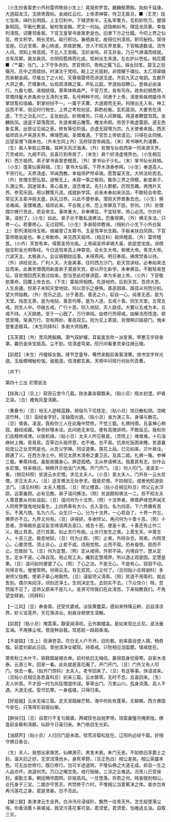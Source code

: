 <!-- { "loadSidebar": true } -->
〔小生扮香案吏小外扮雷师皓翁小生上〕晃晃弥罗宫。巍巍郁萧殿。始劫干延康。大道超龙汉。玉牓靑霞标。金阙红云烂。上帝肃神霄。侍卫无昏旦。■〈王灵〉珑七宝床。绰约五明扇。上主忉利中。下辖须弥半。无私宰羣方。玄机妙吹万。握镜象昭回。平衡化敷诞。秘检弢金箱。灵文一何灿。迹隐蝌蚪书。理显龙凤篆。幸哉列淸班。词曹领香案。下官玉皇掌书香案吏是也。旧隶下方之仕籍。今叨上界之仙官。修文积学。稍长灵机。砥行积功。兼栖眞宅。故得位列淸班。职司秘检。常侍宝座。日近至尊。身心转虔。夙夜匪懈。世人不知天界景象。下官略道数语。流传人间。须知上帝高居。不比人王宫殿。玉阶金埓。非玉非金。乃元气淋漓而结就。龙车凤辇。眞龙眞凤。亦阴阳苞络而化成。桂树丛生夹道。左右护以苍虬。桃花蘤■〈艹靃〉当门。上下守多赤豹。灵官佩印。靑绚之履飞云。婇女挝笙。碧玉之冠偃月。花中之雨缤纷。时演法于梵呗。殿上之光晃射。非借耀于璘仪。太乙领翠娥而来朝金阙。尽推五丁之火轮。天尊偕雷师而讲道玉虚。齐启九天之电钥。玄都开大洞之章。芒缠象纬。仙伯简淸微之箓。声轧云韶。学道始自鞭心。登眞必由澡行。九晨七御。递相统辖。尊卑体秩森严。千官万灵。各有司存。政务纪纲悉举。常憍持鬘大赤禹余分玉淸列太霄。名号种种不同。同隶于上帝。淸景索眞明晨侍书掌琼笈捡瑶编。职掌纷纷不一。一属于天曹。大道廓而无央。何限出无入有。神工运而不宰。但见时行物生。上界之考校劝惩。斟酌权衡。玄机莫测。大要贵在淸虚。下方之治乱兴亡。主张劫运。妙用难穷。只视人间罪福。得道者鞭霆驾霓。坐麟趺凤。逍遥于碧落霞宫。失道者屑云雕雪。檄龙命鸦。劳苦于紫虚雷部。道无色象玄黄。出思议见闻之表。修有等伦阶级。总虚无寂嘿为宗。九关使者来报。西天祖师宾头卢来游天界。佛理愿闻。圣僧难遇。下官恐上帝欲请见。只得在此伺候。远望圣僧飞锡来也。〔外末生同上外〕玉府琼宫帝阙高。〔末〕靑书琳札列诸曹。〔生〕眞人幸假云霄翼。耳畔天风泛海涛。〔外〕贫僧与仙伯西来一同来游天界。万灵咸仰。九阙不同。且喜已到帝居了。〔末生〕眞个好淸虚境界也。〔小生相见科〕西方祖师。弟子掌书香案吏稽首。〔外〕掌书仙子少礼。〔末〕掌书仙长拜揖。〔小生〕蓬莱仙客拜揖。〔生〕掌书大仙客。下界木淸泰参拜。〔小生〕奉道高人。不劳行礼。天界淸虚。罕闻西教。幸祖师俨然卓锡。愿暂留天宫。大转法轮而去。〔外〕贫僧志愿弘慈。道惭无上。未窥一乘之极则。敢忝三界之师模。新度弟子。久溷尘劳。因迷宿本。善心虽发。道念难坚。先引入酆都。历观苦趣。再拽升天界。参究乐因。用以鞭策凡流。成就新学耳。此来未奉如来法旨。不敢轻会帝君。常见天主辈冲挹太盛。执礼过恭。以此不便参承。潜观天界景象去也。〔小生〕佛法难闻。圣僧难遇。祖师此来。不会我上帝。恐上帝罪及下臣。奈何。〔外〕贫僧偶尔微行至此。若会帝主。事体重大。非奉佛旨。不宜轻举。帝心必亮。尔亦何辜。请别了。〔小生〕如此。弟子亦不敢私请佛法。恐重得罪。〔外〕佛无多法。只修一心。若要修心。无过寂照。〔小生〕多谢祖师教诲。〔相别介小生下小外白髯上〕职列淸班侍玉枢。琅编曾订太霄书。玉皇驾幸长生殿。手板亲扶白凤舆。下官雷师皓翁是也。奉上帝勅命。来见西天祖师。〔相见科〕祖师稽首。〔外〕雷师稽首。〔小外〕天宫有幸。得蒙圣师光临。上帝闻圣师卓锡大喜。欲屈登宝座。讲楞伽宝积金光明等经。今日适驾幸高上神霄宫。会长生大帝。紫微大帝。靑灵大帝。六波天主。太极眞人。会议唐朝劫运事。未得燕闲。明日奉屈。拂席焚香以待。〔外〕讲经说法。广利人天。大是美事。往时西方沙门。赴天宫讲经。必奉如来法旨而来。此番贫僧偶同新度弟子潜游天宫。欲以开化新学。未奉佛旨。不敢轻易登坛。容贫僧回西天禀过如来。卽当至此叨冒讲筵。幸为多谢上帝。〔小外〕下官敬依尊命。回覆上帝去也。〔下生〕蒙祖师相携。先游地府。后到天宫。吾师大恩。人生良遘。但弟子未知天堂地狱。何以苦乐之悬殊。善恶因缘。路径从何而分别。望大师指教。〔外〕苦乐之途。分于善恶。善恶之介。起自一心。纯善无恶。是为天堂。纯恶无善。是为地狱。善恶均等。是为人道。五戒十善。则生天堂。五常五戒。则生人中。尽破五戒。广行十恶。则入地狱。天人路径。大要以五戒为本。五戒不持。人天路绝。至于一心旣了。万行俱纯。由修行而得戒。由解法而悟道。顿悟至理。渐满万行。空有两妙。善恶双忘。则为无上菩提。贫僧稍识路窥门。愧未登峯造极耳。〔末生同拜科〕多谢大师指教。 

【玉芙蓉】〔外〕罡风两鬓颾。灏气双胪耀。耳氤氲忽吹一派笙箫。罘罳玉宇琼香罩。羃历金床宝扇高。尘不到。信淸虚穹昊。咫尺间看羣灵来往拥云璈。

【前腔】〔末生〕丹幢婇女飘。绛节芝童导。蓦然来殿前香案淸曹。琅书宝字祥光遶。玉版幖缃秘检弢。谁能道。信淸都玄奥。天榜中问班行何处列吾曹。

〔并下〕 

第四十三出
尼僧说法

【挂眞儿】〔旦上〕寂寂云堂今几载。趺坐裏金磬飘来。〔贴小旦〕瓶水初澄。炉香正袅。〔合〕檐角风篁淸籁。

〔重叠令〕〔旦〕地无人迹精蓝静。频伽鸟下花枝定。〔贴小旦〕旭日散松阴。凉飔浣竹林。〔旦〕函经金字好。宝轴霞光遶。〔贴小旦〕谁为演三车。身堪与散花。〔旦〕倩香。凌波。我和你三人在此庵中焚修。不觉三载。礼佛持斋。且喜禅心稍寂。翻经阅藏。争奈妙理未诠。此间绝无来往。便有高僧讲师。不敢延见。我和你们且精修戒律。以俟机缘。〔贴小旦〕太夫人所见极是。〔灵照上〕难难难。十石油麻树上摊。易易易。百草边头祖师意。也不难。也不易。饥来吃饭困来睡。贫道襄阳庞公之女灵照是也。从吾父学禅。同证道果。莲花上品。已见如来。贝叶眞诠。颇通了义。在西方净土中。照见太原木淸泰之妻卫氏。及其二姬。礼佛一庵。参禅三载。奉斋持戒。虽能收摄身心。屏迹孤栖。无从参请佛法。我嘉其有志。扮作云水尼僧。特来相访。稍稍开示他法门大略。开门开门。〔旦〕何人叩门。凌波去一看。〔相见科照〕贫道云水尼僧。求见太夫人。〔小旦〕禀太夫人。门外有一云水尼僧。求见太夫人。〔旦〕适言佛法无处参求。旣是尼僧。不妨相见。或者他知道些法门。〔请见科照〕太夫人稽首。〔旦〕师父稽首。〔贴小旦相见科旦〕师父云水浮踪。远蒙垂顾。必有见教。弟子请问佛法。〔照〕贫道颇知佛法一二。但不知太夫人尊意要从何处说起。〔旦〕请问何为十法界。〔照〕十法界者。佛菩萨缘觉声闻天人阿修罗饿鬼地狱畜生。上四界乘有大小。总入圣位。名为四圣。下六界趣有苦乐。不离凡情。名为六凡。众生只一心。分为十法界。一心若自了。十界一齐忘。佛界亦不立。九界又何有。〔旦〕讲得好。多谢师父。再问何为十善十恶。〔照〕十恶者。贪嗔痴杀盗淫妄言绮语两舌恶口。戒去十恶。便是十善。十善还有止作二义。旣止其恶。还行其善。如止贪行布施。止杀行放生之类。上善生天。中善生人。十恶三途。极恶地狱。〔旦〕何为止观。〔照〕止者。外除杂念。观者。内照灵心。心要灵悟。须止非心。止若不成。须用觉照。止而不观。恐有昏愦。观而不止。恐致纷飞。〔旦〕何为定慧。〔照〕定从戒得。外邪不染。内境自宁。慧从定生。定水不波。心珠自现。用止观工夫。纔到定慧境界。所以道止观是因。定慧是果。〔旦〕请问如何便罢了心。〔照〕了心之法。不是无心。不是有心。寂寂不动。何得言有。惺惺常照。何得云无。有无双冥。心又何了。〔旦同贴小旦拜谢科〕多谢师父指教。使弟子辈心地豁然。〔旦〕请留师父淸斋。〔照〕贫道不用斋的。就此吿别。偶尔来阎浮。顷刻还净土。生则决定生。去则实不去。〔下众惊介〕呀。忽然就不见了。这师父原来不是凡人。圣贤可怜我们在此淸苦。下来指教我们。不免望空拜谢。〔同拜科〕 

【一江风】〔旦〕奉香斋。还受优婆戒。淡饭黄虀菜。感如来特降云軿。远自淸凉界。妙义宝莲开。天花落讲台。剖眞诠顿使生深解。

【前腔】〔贴小旦〕掩蒿莱。静室闻淸呗。云外飘幢盖。是如来现比丘尼。说法垂玄诲。不用拂尘埃。菩提种自栽。驾慈航一路超香海。

【不是路】〔生上〕径满苍苔。尽日无人户不开。旧形骸。别来面目使人猜。畅奇哉。前度刘郞此日回。羡他淸净女裙钗。持斋戒。只愁相见泪盈腮。情缘犹在。

萧索秋江木叶干。铁鞋踏破褐衣单。前村依旧无梅信。赢得孤身彻骨寒。自家木淸泰。云游三年。回家一看。此处就是莲花庵了。开门开门。〔旦〕门外又有人叩门。快去一看。〔贴开门惊科〕太夫人。老爷回来了。〔旦〕有这等事。快请进来。〔旦贴小旦相见各悲喜科旦〕别来三载。云水飘零。无时不念。且喜回来。〔生〕夫人听禀。不才因一时为风狂僧道所误。草草出门。万里山川。孤身流落。高人不遇。大道无成。受尽饥寒。一身褴褛。只得归来。 

【好姐姐】云水无端三载。走天涯踏破芒鞋。海中何处有蓬莱。无聊赖。西方佛国今安在。只落得形容瘦似柴。

【醉扶归】〔旦〕自君行不复匀眉黛。两裙钗也自抛罗带。琐窗裏璧月掩房栊。佛龛前金磬和淸籁。仙踪今日喜归来。朱门依旧生光彩。

【油葫芦】〔贴小旦〕人归日门庭未改。径荒凉菊松犹在。辽阳何必经千载。好相守佛日香台。

〔生〕夫人。我想出家艰苦。仙佛渺茫。黑发未衰。朱门无恙。不如依旧享爵土之封。谐夫妇之好。无空流落他乡。身死草野。〔旦正色白〕相公差矣。相公英雄本色。可无出世修行。旣已修行。岂可半途退转。不惟仙佛之大道无成。抑且一生之人品亦坏。进退何凭。万口之嘲怎免。戒行毁破。三涂之业难逃。况孩儿已受侯封。甫勤王事。朝廷赐号圆照。钦挹高风。一旦堕落。将若之何。贱妾旣别相公。业托身于三宝。二姬亦守苦志。共焚修于六时。不惟相公当爱蕉沫之体。妾亦岂肯再污莲花之身。君是贤豪。岂不亮此。 

【解三酲】美津津云生金界。白泠泠月浸瑶阶。飘然一往靑天外。怎生般堕落尘埃。你香消薝卜眞堪诫。我泥污莲花事可哀。君须爱。君须爱。怕难逃五浊。自取三灾。

